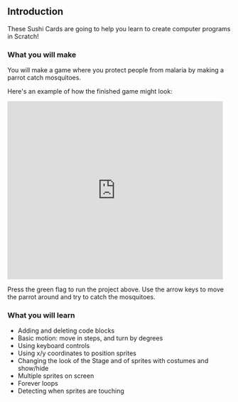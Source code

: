 ## Introduction

These Sushi Cards are going to help you learn to create computer programs in Scratch!

### What you will make

You will make a game where you protect people from malaria by making a parrot catch mosquitoes.

Here's an example of how the finished game might look:
    
<div class="scratch-preview">
  <iframe allowtransparency="true" width="485" height="402" src="https://scratch.mit.edu/projects/embed/215534725/?autostart=false" frameborder="0"></iframe>
</div>

Press the green flag to run the project above. Use the arrow keys to move the parrot around and try to catch the mosquitoes.

### What you will learn

* Adding and deleting code blocks
* Basic motion:  move in steps, and turn by degrees
* Using keyboard controls
* Using x/y coordinates to position sprites
* Changing the look of the Stage and of sprites with costumes and show/hide
* Multiple sprites on screen
* Forever loops
* Detecting when sprites are touching
